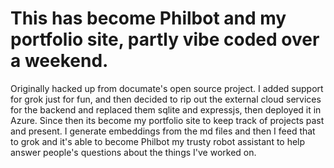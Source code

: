 # This has become Philbot and my portfolio site, partly vibe coded over a weekend.
Originally hacked up from documate's open source project. I added support for grok just for fun, and then decided to rip out the external cloud services for the backend and replaced them sqlite and expressjs, then deployed it in Azure. Since then its become my portfolio site to keep track of projects past and present. I generate embeddings from the md files and then I feed that to grok and it's able to become Philbot my trusty robot assistant to help answer people's questions about the things I've worked on. 
